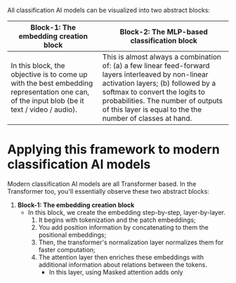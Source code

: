 All classification AI models can be visualized into two abstract blocks:

| Block-1: The embedding creation block                                                                                                      | Block-2: The MLP-based classification block                                                                                                                                                                                                                                    |
| ------------------------------------------------------------------------------------------------------------------------------------------ | ------------------------------------------------------------------------------------------------------------------------------------------------------------------------------------------------------------------------------------------------------------------------------ |
| In this block, the objective is to come up with the best embedding representation one can, of the input blob (be it text / video / audio). | This is almost always a combination of: (a) a few linear feed-forward layers interleaved by non-linear activation layers; (b) followed by a softmax to convert the logits to probabilities. The number of outputs of this layer is equal to the the number of classes at hand. |

# Applying this framework to modern classification AI models
Modern classification AI models are all Transformer based. In the Transformer too, you'll essentially observe these two abstract blocks:
1. **Block-1: The embedding creation block**
	- In this block, we create the embedding step-by-step, layer-by-layer.
		1. It begins with tokenization and the patch embeddings;
		2. You add position information by concatenating to them the positional embeddings;
		3. Then, the transformer's normalization layer normalizes them for faster computation;
		4. The attention layer then enriches these embeddings with additional information about relations between the tokens.
			- In this layer, using Masked attention adds only 
